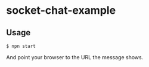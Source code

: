 # socket-chat-example

## Usage

```
$ npn start
```

And point your browser to the URL the message shows.
